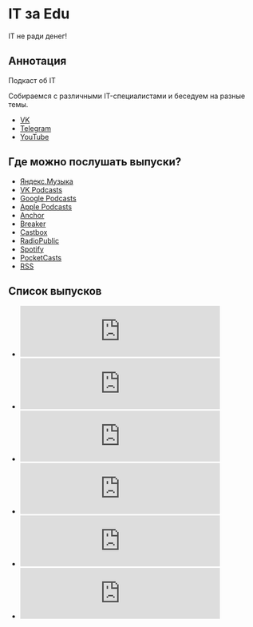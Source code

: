 # IT за Edu
IT не ради денег!

## Аннотация

Подкаст об IT

Собираемся с различными IT-специалистами и беседуем на разные темы.
* [VK](https://vk.com/podcast_it_za_edu)
* [Telegram](https://t.me/podcast_it_za_edu)
* [YouTube](https://www.youtube.com/channel/UC8UfZgI5XR9Cgf2D9b1PKgw)

## Где можно послушать выпуски?

* [Яндекс.Музыка](https://music.yandex.ru/album/10653753)
* [VK Podcasts](https://vk.com/podcasts-194944477)
* [Google Podcasts](https://www.google.com/podcasts?feed=aHR0cHM6Ly9hbmNob3IuZm0vcy8xZmJkOTkyMC9wb2RjYXN0L3Jzcw==)
* [Apple Podcasts](https://podcasts.apple.com/us/podcast/it-edu/id1513329008)
* [Anchor](https://anchor.fm/it_za_edu)
* [Breaker](https://www.breaker.audio/it-edu)
* [Castbox](https://castbox.fm/ch/2832208)
* [RadioPublic](https://radiopublic.com/it-edu-WDz5Bo)
* [Spotify](https://open.spotify.com/show/4tHIdag0XxxqlKMNx0uMhj)
* [PocketCasts](https://pca.st/lojrir3c)
* [RSS](https://anchor.fm/s/1fbd9920/podcast/rss)


## Список выпусков

* <iframe src="https://anchor.fm/it-za-edu/embed/episodes/IT-ednusj" height="102px" width="400px" frameborder="0" scrolling="no"></iframe>
* <iframe src="https://anchor.fm/it-za-edu/embed/episodes/IT-edl1bk" height="102px" width="400px" frameborder="0" scrolling="no"></iframe>
* <iframe src="https://anchor.fm/it-za-edu/embed/episodes/IT-edl1h1" height="102px" width="400px" frameborder="0" scrolling="no"></iframe>
* <iframe src="https://anchor.fm/it-za-edu/embed/episodes/ep-edqqaq" height="102px" width="400px" frameborder="0" scrolling="no"></iframe>
* <iframe src="https://anchor.fm/it-za-edu/embed/episodes/ep-eerfkf" height="102px" width="400px" frameborder="0" scrolling="no"></iframe>
* <iframe src="https://anchor.fm/it-za-edu/embed/episodes/ep-eerft6" height="102px" width="400px" frameborder="0" scrolling="no"></iframe>

